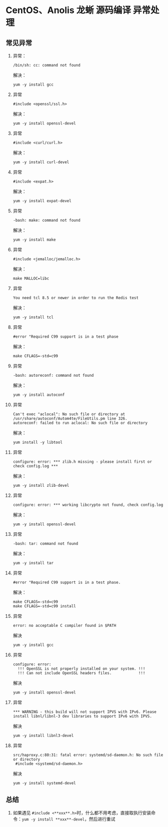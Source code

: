 # CentOS、Anolis 龙蜥 源码编译 异常处理

## 常见异常

1. 异常：
    ```shell
    /bin/sh: cc: command not found
    ```
   解决：
    ```shell
    yum -y install gcc
    ```

2. 异常
    ```shell
    #include <openssl/ssl.h>
    ```
   解决：
    ```shell
    yum -y install openssl-devel
    ```

3. 异常
    ```shell
    #include <curl/curl.h>
    ```
   解决：
    ```shell
    yum -y install curl-devel
    ```

4. 异常
    ```shell
    #include <expat.h>
    ```
   解决：
    ```shell
    yum -y install expat-devel
    ```

5. 异常
    ```shell
    -bash: make: command not found
    ```
   解决：
    ```shell
    yum -y install make
    ```

6. 异常
    ```shell
    #include <jemalloc/jemalloc.h>
    ```
   解决：
    ```shell
    make MALLOC=libc
    ```

7. 异常
    ```shell
    You need tcl 8.5 or newer in order to run the Redis test
    ```
   解决：
    ```shell
    yum -y install tcl
    ```

8. 异常
    ```shell
    #error "Required C99 support is in a test phase
    ```
   解决：
    ```shell
    make CFLAGS=-std=c99
    ```

9. 异常
   ```shell
   -bash: autoreconf: command not found
   ```
   解决：
   ```shell
   yum -y install autoconf
   ```

10. 异常
    ```shell
    Can't exec "aclocal": No such file or directory at /usr/share/autoconf/Autom4te/FileUtils.pm line 326.
    autoreconf: failed to run aclocal: No such file or directory
    ```
    解决：
    ```shell
    yum install -y libtool
    ```

11. 异常
    ```shell
    configure: error: *** zlib.h missing - please install first or check config.log ***
    ```
    解决：
    ```shell
    yum -y install zlib-devel
    ```

12. 异常

    ```shell
    configure: error: *** working libcrypto not found, check config.log
    ```
    解决：
    ```shell
    yum -y install openssl-devel
    ```

13. 异常
    ```shell
    -bash: tar: command not found
    ```
    解决：
    ```shell
    yum -y install tar 
    ```

14. 异常
    ```shell
    #error "Required C99 support is in a test phase.
    ```
    解决：
    ```shell
    make CFLAGS=-std=c99
    make CFLAGS=-std=c99 install
    ```

15. 异常
    ```shell
    error: no acceptable C compiler found in $PATH
    ```
    解决
    ```shell
    yum -y install gcc
    ```

16. 异常
    ```shell
    configure: error: 
      !!! OpenSSL is not properly installed on your system. !!!
      !!! Can not include OpenSSL headers files.            !!!
    ```
    解决
    ```shell
    yum -y install openssl-devel
    ```

17. 异常
    ```shell
    *** WARNING - this build will not support IPVS with IPv6. Please install libnl/libnl-3 dev libraries to support IPv6 with IPVS.
    ```
    解决
    ```shell
    yum -y install libnl3-devel
    ```

18. 异常
    ```shell
    src/haproxy.c:80:31: fatal error: systemd/sd-daemon.h: No such file or directory
     #include <systemd/sd-daemon.h>
    ```
    解决
    ```shell
    yum -y install systemd-devel
    ```

## 总结

1. 如果遇见 `#include <**xxx**.h>`时，什么都不用考虑，直接取执行安装命令：`yum -y install **xxx**-devel`，然后进行重试
